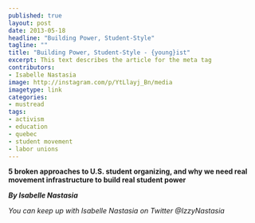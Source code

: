 ```yaml
---
published: true
layout: post
date: 2013-05-18
headline: "Building Power, Student-Style"
tagline: ""
title: "Building Power, Student-Style - {young}ist"
excerpt: This text describes the article for the meta tag
contributors: 
- Isabelle Nastasia
image: http://instagram.com/p/YtLlayj_Bn/media
imagetype: link
categories:
- mustread
tags:
- activism
- education
- quebec
- student movement
- labor unions
---
```

<p><strong>5 broken approaches to U.S. student organizing, and why we need real movement infrastructure to build real student power</strong></p>
<p><em><strong>By Isabelle Nastasia</strong></em></p>
<script src="//storify.com/IzzyNastasia/uw-and-unc-sit-ins-and-the-state-of-student-power.js?header=false&amp;border=false" type="text/javascript"></script><p><em>You can keep up with Isabelle Nastasia on Twitter @IzzyNastasia</em></p>
